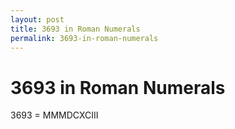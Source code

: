 ```yaml
---
layout: post
title: 3693 in Roman Numerals
permalink: 3693-in-roman-numerals
---
```


# 3693 in Roman Numerals

3693 = MMMDCXCIII
